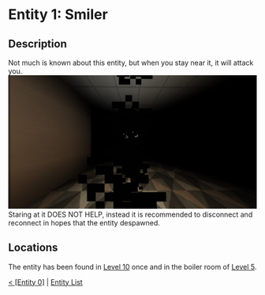# Entity 1: Smiler

## Description
Not much is known about this entity, but when you stay near it, it will attack you.
<img src="./img/Entity_1.png" title="Smiler hidden behind many particles while attacking someone" /><br/>
Staring at it DOES NOT HELP, instead it is recommended to disconnect and reconnect in hopes that the entity despawned.

## Locations
The entity has been found in <a href="../Level_10.md">Level 10</a> once and in the boiler room of <a href="../Level_5.md">Level 5</a>.

<a href="./Entity_0.md">< [Entity 0]</a> | <a href="./Entities.md">Entity List</a>